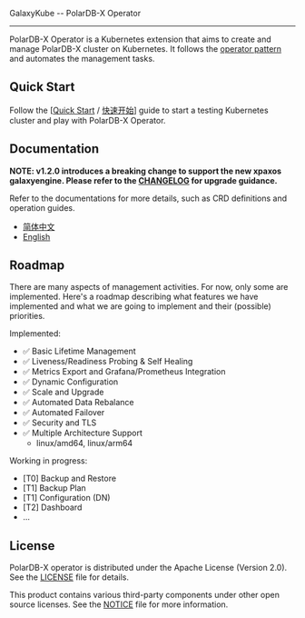 GalaxyKube -- PolarDB-X Operator

---

PolarDB-X Operator is a Kubernetes extension that aims to create and manage PolarDB-X cluster on Kubernetes. It follows
the [operator pattern](https://kubernetes.io/docs/concepts/extend-kubernetes/operator/) and automates the management
tasks.

## Quick Start

Follow the [[Quick Start](./docs/en/deploy/quick-start.md) / [快速开始](./docs/zh/deploy/quick-start.md)] guide to start a testing Kubernetes cluster and play with PolarDB-X Operator.

## Documentation

**NOTE: v1.2.0 introduces a breaking change to support the new xpaxos galaxyengine. Please refer to the [CHANGELOG](./CHANGELOG.md) for upgrade guidance.**

Refer to the documentations for more details, such as CRD definitions and operation guides.

+ [简体中文](docs/zh/index.md)
+ [English](docs/en/index.md)

## Roadmap

There are many aspects of management activities. For now, only some are implemented. Here's a roadmap describing
what features we have implemented and what we are going to implement and their (possible) priorities.

Implemented:

+ ✅ Basic Lifetime Management
+ ✅ Liveness/Readiness Probing & Self Healing
+ ✅ Metrics Export and Grafana/Prometheus Integration
+ ✅ Dynamic Configuration
+ ✅ Scale and Upgrade
+ ✅ Automated Data Rebalance
+ ✅ Automated Failover
+ ✅ Security and TLS
+ ✅ Multiple Architecture Support
  + linux/amd64, linux/arm64

Working in progress:

+ [T0] Backup and Restore 
+ [T1] Backup Plan
+ [T1] Configuration (DN) 
+ [T2] Dashboard
+ ...

## License

PolarDB-X operator is distributed under the Apache License (Version 2.0). See the [LICENSE](./LICENSE) file for details.

This product contains various third-party components under other open source licenses.
See the [NOTICE](./NOTICE.md) file for more information.
